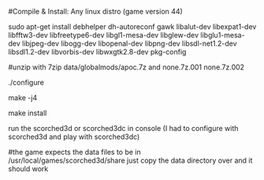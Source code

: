 
#Compile & Install: Any linux distro (game version 44)

sudo apt-get install debhelper dh-autoreconf gawk libalut-dev libexpat1-dev libfftw3-dev libfreetype6-dev libgl1-mesa-dev libglew-dev libglu1-mesa-dev libjpeg-dev libogg-dev libopenal-dev libpng-dev libsdl-net1.2-dev libsdl1.2-dev libvorbis-dev libwxgtk2.8-dev pkg-config

#unzip with 7zip data/globalmods/apoc.7z and none.7z.001 none.7z.002

./configure

make -j4

make install

run the scorched3d or scorched3dc in console (I had to configure with scorched3d and play with scorched3dc)

#the game expects the data files to be in /usr/local/games/scorched3d/share just copy the data directory over and it should work
